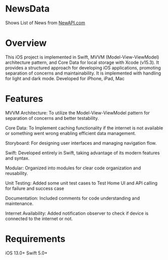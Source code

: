 # NewsData
Shows List of News from [NewAPI.com](https://newsapi.org/)

# Overview
This iOS project is implemented in Swift, MVVM (Model-View-ViewModel) architecture pattern, and Core Data for local storage with Xcode (v15.3). It provides a structured approach for developing iOS applications, promoting separation of concerns and maintainability.
It is implemented with handling for light and dark mode.
Developed for iPhone, iPad, Mac

# Features
MVVM Architecture: To utilize the Model-View-ViewModel pattern for separation of concerns and better testability.

Core Data: To Implement caching functionality if the internet is not available or something went wrong enabling efficient data management.

Storyboard: For designing user interfaces and managing navigation flow.

Swift: Developed entirely in Swift, taking advantage of its modern features and syntax.

Modular: Organized into modules for clear code organization and reusability.

Unit Testing: Added some unit test cases to Test Home UI and API calling for failure and success case

Documentation: Included comments for code understanding and maintenance.

Internet Availability: Added notification observer to check if device is connected to the internet or not.
# Requirements
iOS 13.0+
Swift 5.0+
